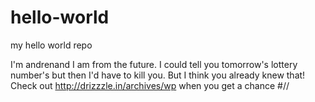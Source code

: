 # hello-world
my hello world repo

I'm andrenand I am from the future. I could tell you tomorrow's lottery number's but then I'd have to kill you.
But I think you already knew that! Check out http://drizzzle.in/archives/wp when you get a chance #//

